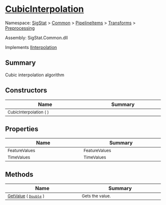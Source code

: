# [CubicInterpolation](./CubicInterpolation.md)

Namespace: [SigStat]() > [Common](./../../../README.md) > [PipelineItems]() > [Transforms]() > [Preprocessing](./README.md)

Assembly: SigStat.Common.dll

Implements [IInterpolation](./IInterpolation.md)

## Summary
Cubic interpolation algorithm

## Constructors

| Name<img width=400> | Summary<img width=400> | 
| --- | --- | 
| <sub>CubicInterpolation (  )</sub>| <sub></sub>| <br>


## Properties

| Name<img width=400> | Summary<img width=400> | 
| --- | --- | 
| <sub>FeatureValues</sub>| <sub>FeatureValues</sub>| <br>
| <sub>TimeValues</sub>| <sub>TimeValues</sub>| <br>


## Methods

| Name<img width=400> | Summary<img width=400> | 
| --- | --- | 
| <sub>[GetValue](./Methods/CubicInterpolation-100663729.md) ( [`Double`](https://docs.microsoft.com/en-us/dotnet/api/System.Double) )</sub>| <sub>Gets the value.</sub>| <br>


